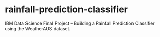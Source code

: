 # rainfall-prediction-classifier
IBM Data Science Final Project – Building a Rainfall Prediction Classifier using the WeatherAUS dataset.
